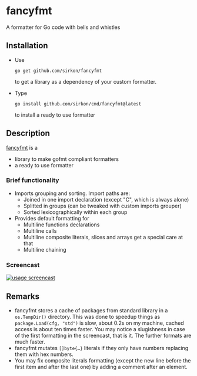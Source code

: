 # fancyfmt
A formatter for Go code with bells and whistles

## Installation

* Use 

    ```shell script
    go get github.com/sirkon/fancyfmt
    ```

    to get a library as a dependency of your custom formatter.

* Type

    ```shell script
    go install github.com/sirkon/cmd/fancyfmt@latest
    ```
  
    to install a ready to use formatter

## Description

[fancyfmt](https://github.com/sirkon/fancyfmt) is a

* library to make gofmt compliant formatters
* a ready to use formatter

### Brief functionality
 

* Imports grouping and sorting. Import paths are:
    * Joined in one import declaration (except "C", which is always alone)
    * Splitted in groups (can be tweaked with custom imports grouper)
    * Sorted lexicographically within each group
* Provides default formatting for
    * Multiline functions declarations
    * Multiline calls
    * Multiline composite literals, slices and arrays get a special care at that
    * Multiline chaining
    
### Screencast

[![usage screencast](https://i9.ytimg.com/vi/WmqG-OTyF6g/mq2.jpg?sqp=CODsvvkF&rs=AOn4CLBgkcpGPMAak_SacamvPV9uXDA-eA)](https://youtu.be/WmqG-OTyF6g)

## Remarks

* fancyfmt stores a cache of packages from standard library in a `os.TempDir()` directory. This was done to speedup 
things as `package.Load(cfg, "std")` is slow, about 0.2s on my machine, cached access is about ten times faster. You
may notice a slugishness in case of the first formatting in the screencast, that is it. The further formats are much
faster.
* fancyfmt mutates `[]byte{…}` literals if they only have numbers replacing them with hex numbers.
* You may fix composite literals formatting (except the new line before the first item and after the last one) by
adding a comment after an element. 

